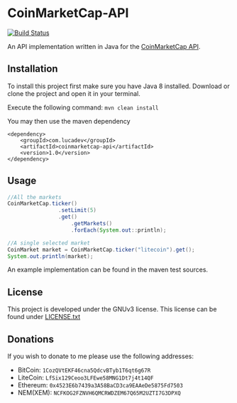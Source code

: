 # CoinMarketCap-API
[![Build Status](http://lucadev.com/jenkins/buildStatus/icon?job=CoinMarketCap-API)](https://github.com/Camphul/CoinMarketCap-API)

An API implementation written in Java for the [CoinMarketCap API](https://coinmarketcap.com/api/).
## Installation
To install this project first make sure you have Java 8 installed. Download or clone the project and open it in your terminal.

Execute the following command: `mvn clean install`

You may then use the maven dependency
```
<dependency>
    <groupId>com.lucadev</groupId>
    <artifactId>coinmarketcap-api</artifactId>
    <version>1.0</version>
</dependency>
```

## Usage
```java
//All the markets
CoinMarketCap.ticker()
                .setLimit(5)
                .get()
                    .getMarkets()
                    .forEach(System.out::println);

//A single selected market
CoinMarket market = CoinMarketCap.ticker("litecoin").get();
System.out.println(market);
```

An example implementation can be found in the maven test sources.

## License
This project is developed under the GNUv3 license. This license can be found under [LICENSE.txt](LICENSE.txt)

## Donations
If you wish to donate to me please use the following addresses:

* BitCoin: `1CozQVtEKF46cna5QdcvBTyb1T6qt6g67R`
* LiteCoin: `LfSix129Ceoo3LFEwe58MNG1Dt7j4t14QF`
* Ethereum: `0x4523E6b7439a3A58BaCD3ca9EAAeDe5875Fd7503`
* NEM(XEM): `NCFKOG2FZNVH6QMCRWDZEM67Q65M2UZTI7G3DPXQ`